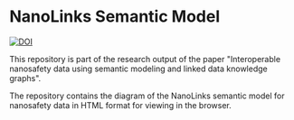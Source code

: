 # NanoLinks Semantic Model
[![DOI](https://zenodo.org/badge/483025623.svg)](https://doi.org/10.5281/zenodo.13952794)

This repository is part of the research output of the paper "Interoperable nanosafety data using semantic modeling and linked data knowledge graphs".

The repository contains the diagram of the NanoLinks semantic model for nanosafety data in HTML format for viewing in the browser.
